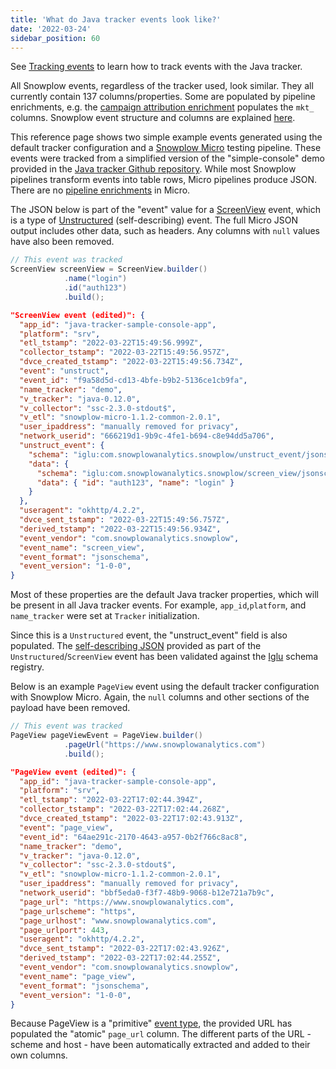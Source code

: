 ```yaml
---
title: 'What do Java tracker events look like?'
date: '2022-03-24'
sidebar_position: 60
---
```


See [Tracking events](/docs/collecting-data/collecting-from-own-applications/java-tracker/tracking-events/index.md) to learn how to track events with the Java tracker.

All Snowplow events, regardless of the tracker used, look similar. They all currently contain 137 columns/properties. Some are populated by pipeline enrichments, e.g. the [campaign attribution enrichment](/docs/enriching-your-data/available-enrichments/campaign-attribution-enrichment/index.md) populates the `mkt_` columns. Snowplow event structure and columns are explained [here](/docs/understanding-your-pipeline/canonical-event/index.md).

This reference page shows two simple example events generated using the default tracker configuration and a [Snowplow Micro](/docs/understanding-your-pipeline/what-is-snowplow-micro/index.md) testing pipeline. These events were tracked from a simplified version of the "simple-console" demo provided in the [Java tracker Github repository](https://github.com/snowplow/snowplow-java-tracker). While most Snowplow pipelines transform events into table rows, Micro pipelines produce JSON. There are no [pipeline enrichments](/docs/enriching-your-data/what-is-enrichment/index.md) in Micro.

The JSON below is part of the "event" value for a [ScreenView](/docs/collecting-data/collecting-from-own-applications/java-tracker/tracking-events/index.md#creating-a-screenview-event) event, which is a type of [Unstructured](/docs/collecting-data/collecting-from-own-applications/java-tracker/tracking-events/index.md#creating-a-custom-event-unstructured-events) (self-describing) event. The full Micro JSON output includes other data, such as headers. Any columns with `null` values have also been removed.

```java
// This event was tracked
ScreenView screenView = ScreenView.builder()
            .name("login")
            .id("auth123")
            .build();
```

```json
"ScreenView event (edited)": {
  "app_id": "java-tracker-sample-console-app",
  "platform": "srv",
  "etl_tstamp": "2022-03-22T15:49:56.999Z",
  "collector_tstamp": "2022-03-22T15:49:56.957Z",
  "dvce_created_tstamp": "2022-03-22T15:49:56.734Z",
  "event": "unstruct",
  "event_id": "f9a58d5d-cd13-4bfe-b9b2-5136ce1cb9fa",
  "name_tracker": "demo",
  "v_tracker": "java-0.12.0",
  "v_collector": "ssc-2.3.0-stdout$",
  "v_etl": "snowplow-micro-1.1.2-common-2.0.1",
  "user_ipaddress": "manually removed for privacy",
  "network_userid": "666219d1-9b9c-4fe1-b694-c8e94dd5a706",
  "unstruct_event": {
    "schema": "iglu:com.snowplowanalytics.snowplow/unstruct_event/jsonschema/1-0-0",
    "data": {
      "schema": "iglu:com.snowplowanalytics.snowplow/screen_view/jsonschema/1-0-0",
      "data": { "id": "auth123", "name": "login" }
    }
  },
  "useragent": "okhttp/4.2.2",
  "dvce_sent_tstamp": "2022-03-22T15:49:56.757Z",
  "derived_tstamp": "2022-03-22T15:49:56.934Z",
  "event_vendor": "com.snowplowanalytics.snowplow",
  "event_name": "screen_view",
  "event_format": "jsonschema",
  "event_version": "1-0-0",
}
```

Most of these properties are the default Java tracker properties, which will be present in all Java tracker events. For example, `app_id`,`platform`, and `name_tracker` were set at `Tracker` initialization.

Since this is a `Unstructured` event, the "unstruct_event" field is also populated. The [self-describing JSON](/docs/collecting-data/collecting-from-own-applications/java-tracker/custom-tracking-using-schemas/index.md) provided as part of the `Unstructured`/`ScreenView` event has been validated against the [Iglu](/docs/pipeline-components-and-applications/iglu/index.md) schema registry.

Below is an example `PageView` event using the default tracker configuration with Snowplow Micro. Again, the `null` columns and other sections of the payload have been removed.

```java
// This event was tracked
PageView pageViewEvent = PageView.builder()
            .pageUrl("https://www.snowplowanalytics.com")
            .build();
```

```json
"PageView event (edited)": {
  "app_id": "java-tracker-sample-console-app",
  "platform": "srv",
  "etl_tstamp": "2022-03-22T17:02:44.394Z",
  "collector_tstamp": "2022-03-22T17:02:44.268Z",
  "dvce_created_tstamp": "2022-03-22T17:02:43.913Z",
  "event": "page_view",
  "event_id": "64ae291c-2170-4643-a957-0b2f766c8ac8",
  "name_tracker": "demo",
  "v_tracker": "java-0.12.0",
  "v_collector": "ssc-2.3.0-stdout$",
  "v_etl": "snowplow-micro-1.1.2-common-2.0.1",
  "user_ipaddress": "manually removed for privacy",
  "network_userid": "bbf5eda0-f3f7-48b9-9068-b12e721a7b9c",
  "page_url": "https://www.snowplowanalytics.com",
  "page_urlscheme": "https",
  "page_urlhost": "www.snowplowanalytics.com",
  "page_urlport": 443,
  "useragent": "okhttp/4.2.2",
  "dvce_sent_tstamp": "2022-03-22T17:02:43.926Z",
  "derived_tstamp": "2022-03-22T17:02:44.255Z",
  "event_vendor": "com.snowplowanalytics.snowplow",
  "event_name": "page_view",
  "event_format": "jsonschema",
  "event_version": "1-0-0",
}
```

Because PageView is a "primitive" [event type](/docs/collecting-data/collecting-from-own-applications/java-tracker/tracking-events/index.md), the provided URL has populated the "atomic" `page_url` column. The different parts of the URL - scheme and host - have been automatically extracted and added to their own columns.

